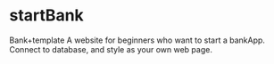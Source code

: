 # startBank
Bank+template
A website for beginners who want to start a bankApp.
Connect to database, and style as your own web page.
